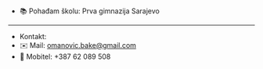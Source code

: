 - 📚 Pohađam školu: Prva gimnazija Sarajevo
- ---------
- Kontakt:
- ✉️ Mail: omanovic.bake@gmail.com
- 📱 Mobitel: +387 62 089 508

